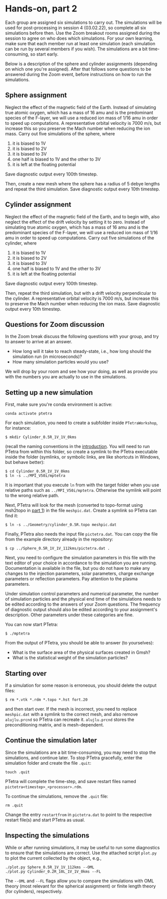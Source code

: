 # Hands-on, part 2

Each group are assigned six simulations to carry out. The simulations will be
used for post-processing in session 4 (03.02.22), so complete all six
simulations before then. Use the Zoom breakout rooms assigned during the
session to agree on who does which simulations. For your own learning, make
sure that each member run at least one simulation (each simulation can be run
by several members if you wish). The simulations are a bit time-consuming, so
start early.

Below is a description of the sphere and cylinder assignments (depending on
which one you're assigned). After that follows some questions to be answered
during the Zoom event, before instructions on how to run the simulations.

## Sphere assignment

Neglect the effect of the magnetic field of the Earth. Instead of simulating
true atomic oxygen, which has a mass of 16 amu and is the predominant species
of the F-layer, we will use a reduced ion mass of 1/16 amu in order to speed up
computations. A representative orbital velocity is 7000 m/s, but increase this
so you preserve the Mach number when reducing the ion mass. Carry out five
simulations of the sphere, where

1. it is biased to 1V
2. it is biased to 2V
3. it is biased to 3V
4. one half is biased to 1V and the other to 3V
5. it is left at the floating potential

Save diagnostic output every 100th timestep.

Then, create a new mesh where the sphere has a radius of 5 debye lengths and
repeat the third simulation. Save diagnostic output every 10th timestep.

## Cylinder assignment

Neglect the effect of the magnetic field of the Earth, and to begin with, also
neglect the effect of the drift velocity by setting it to zero. Instead of
simulating true atomic oxygen, which has a mass of 16 amu and is the
predominant species of the F-layer, we will use a reduced ion mass of 1/16 amu
in order to speed up computations. Carry out five simulations of the cylinder,
where

1. it is biased to 1V
2. it is biased to 2V
3. it is biased to 3V
4. one half is biased to 1V and the other to 3V
5. it is left at the floating potential

Save diagnostic output every 100th timestep.

Then, repeat the third simulation, but with a drift velocity perpendicular to
the cylinder. A representative orbital velocity is 7000 m/s, but increase this
to preserve the Mach number when reducing the ion mass. Save diagnostic output
every 10th timestep.

## Questions for Zoom discussion

In the Zoom break discuss the following questions with your group, and try to
answer to arrive at an answer.

- How long will it take to reach steady-state, i.e., how long should the simulation run (in microseconds)?
- How many simulation particles would you use?

We will drop by your room and see how your doing, as well as provide you with
the numbers you are actually to use in the simulations.

## Setting up a new simulation

First, make sure you're conda environment is active:

```batch
conda activate ptetra
```

For each simulation, you need to create a subfolder inside `PTetraWorkshop`,
for instance:

```batch
$ mkdir Cylinder_0.5R_1V_1V_0kms
```

(recall the naming conventions in the
[introduction](lectures/introduction.pdf). You will need to run PTetra from
within this folder, so create a symlink to the PTetra executable inside the
folder (symlinks, or symbolic links, are like shortcuts in Windows, but
behave better):

```batch
$ cd Cylinder_0.5R_1V_1V_0kms
$ ln -s ../MPI_V50i/mptetra
```

It is important that you execute `ln` from with the target folder when you use
relative paths such as `../MPI_V50i/mptetra`. Otherwise the symlink will point
to the wrong relative path.

Next, PTetra will look for the mesh (converted to topo-format using msh2topo in
[part 1](handson1.md)) in the file `meshpic.dat`. Create a symlink so PTetra
can find it:

```batch
$ ln -s ../Geometry/cylinder_0.5R.topo meshpic.dat
```

Finally, PTetra also needs the input file `pictetra.dat`. You can copy the file
from the example directory already in the repository:

```batch
$ cp ../Sphere_0.5R_1V_1V_112kms/pictetra.dat .
```

Next, you need to configure the simulation parameters in this file with the
text editor of your choice in accordance to the simulation you are running.
Documentation is available in the file, but you do not have to make any changes
to the injection parameters, solar parameters, charge exchange parameters or
reflection parameters. Pay attention to the plasma parameters.

Under simulation control parameters and numerical parameter, the number of
simulation particles and the physical end time of the simulations needs to be
edited according to the answers of your Zoom questions. The frequency of
diagnostic output should also be edited according to your assignment's
description. Other parameters under these categories are fine.

You can now start PTetra:

```batch
$ ./mptetra
```

From the output of PTetra, you should be able to answer (to yourselves):

- What is the surface area of the physical surfaces created in Gmsh?
- What is the statistical weight of the simulation particles?

## Starting over

If a simulation for some reason is erroneous, you should delete the output files:

```batch
$ rm *.vtk *.rdm *.topo *.hst fort.20
```

and then start over. If the mesh is incorrect, you need to replace
`meshpic.dat` with a symlink to the correct mesh, and also remove
`alujlu.prcnd` so PTetra can recreate it. `alujlu.prcnd` stores the
preconditioning matrix, and is mesh-dependent.

## Continue the simulation later

Since the simulations are a bit time-consuming, you may need to stop the
simulations, and continue later. To stop PTetra gracefully, enter the
simulation folder and create the file `.quit`:

```batch
touch .quit
```

PTetra will complete the time-step, and save restart files named
`pictetra<timestep>_<processor>.rdm`.

To continue the simulations, remove the
`.quit` file:

```batch
rm .quit
```

Change the entry `restartfrom` in `pictetra.dat` to point to the respective
restart file(s) and start PTetra as usual.

## Inspecting the simulations

While or after running simulations, it may be useful to run some diagnostics to
ensure that the simulations are correct. Use the attached script `plot.py` to
plot the current collected by the object, e.g.,

```batch
./plot.py Sphere_0.5R_1V_1V_112kms --OML
./plot.py Cylinder_0.2R_10L_1V_1V_0kms --FL
```

The `--OML` and `--FL` flags allow you to compare the simulations with OML
theory (most relevant for the spherical assignment) or finite length theory
(for cylinders), respectively.
